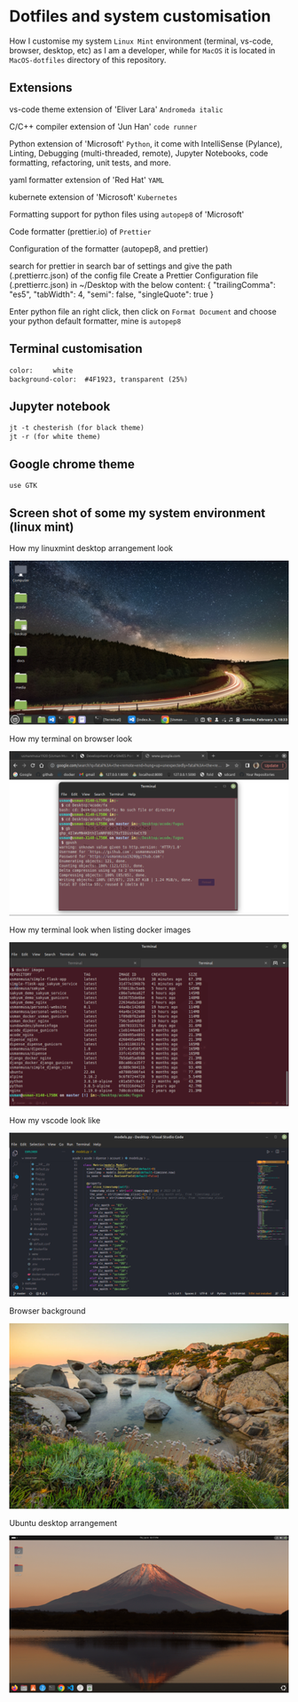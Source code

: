 # Dotfiles and system customisation

How I customise my system `Linux Mint` environment (terminal, vs-code, browser, desktop, etc) as I am a developer, while for `MacOS` it is located in `MacOS-dotfiles` directory of this repository.

## Extensions

vs-code theme extension of 'Eliver Lara' `Andromeda italic`

C/C++ compiler extension of 'Jun Han' `code runner`

Python extension of 'Microsoft' `Python`, it come with IntelliSense (Pylance), Linting, Debugging (multi-threaded, remote), Jupyter Notebooks, code formatting, refactoring, unit tests, and more.

yaml formatter extension of 'Red Hat' `YAML`

kubernete extension of 'Microsoft' `Kubernetes`

Formatting support for python files using `autopep8` of 'Microsoft'

Code formatter (prettier.io) of `Prettier`

Configuration of the formatter (autopep8, and prettier)

search for prettier in search bar of settings and give the path (.prettierrc.json) of the config file
Create a Prettier Configuration file (.prettierrc.json) in ~/Desktop with the below content:
{
    "trailingComma": "es5",
    "tabWidth": 4,
    "semi": false,
    "singleQuote": true
}

Enter python file an right click, then click on `Format Document` and choose your python default formatter, mine is `autopep8`

## Terminal customisation

    color:     white
    background-color:  #4F1923, transparent (25%)

## Jupyter notebook

    jt -t chesterish (for black theme)
    jt -r (for white theme)

## Google chrome theme

    use GTK

## Screen shot of some my system environment (linux mint)

How my linuxmint desktop arrangement look

![screen-shot image](images/desktop-view.png)

How my terminal on browser look

![screen-shot image](images/terminal-on-browser.png)

How my terminal look when listing docker images

![screen-shot image](images/list-of-docker-images-on-terminal.png)

How my vscode look like

![screen-shot image](images/vscode-view.png)

Browser background

![screen-shot image](images/browser_background.jpg)

Ubuntu desktop arrangement

![screen-shot image](images/ubuntu-desktop.png)
